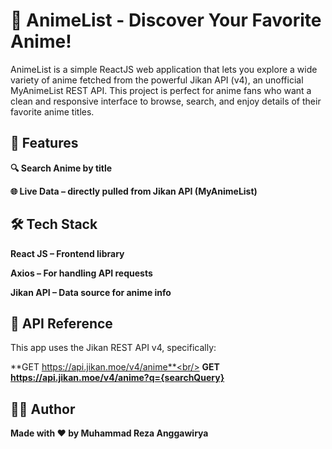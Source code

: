 # 🎌 AnimeList - Discover Your Favorite Anime!
AnimeList is a simple ReactJS web application that lets you explore a wide variety of anime fetched from the powerful Jikan API (v4), an unofficial MyAnimeList REST API.
This project is perfect for anime fans who want a clean and responsive interface to browse, search, and enjoy details of their favorite anime titles.

## 🚀 Features
**🔍 Search Anime by title**

**🌐 Live Data – directly pulled from Jikan API (MyAnimeList)**

## 🛠️ Tech Stack
**React JS – Frontend library**

**Axios – For handling API requests**

**Jikan API – Data source for anime info**

## 🔧 API Reference
This app uses the Jikan REST API v4, specifically:

**GET https://api.jikan.moe/v4/anime**<br/>
**GET https://api.jikan.moe/v4/anime?q={searchQuery}**


## 👨‍💻 Author
**Made with ❤️ by Muhammad Reza Anggawirya**
